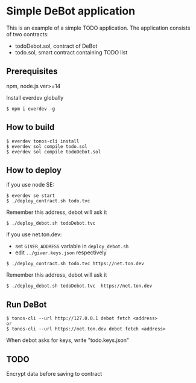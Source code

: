 # Simple DeBot application

This is an example of a simple TODO application. The application consists of two contracts:

-   todoDebot.sol, contract of DeBot
-   todo.sol, smart contract containing TODO list

## Prerequisites

 npm, node.js ver>=14

 Install everdev globally
 ```
 $ npm i everdev -g
 ```

## How to build

  ```
  $ everdev tonos-cli install
  $ everdev sol compile todo.sol
  $ everdev sol compile todoDebot.sol
  ```

## How to deploy

  if you use node SE: 
  ```
  $ everdev se start
  $ ./deploy_contract.sh todo.tvc
  ```
  Remember this address, debot will ask it
  ```
  $ ./deploy_debot.sh todoDebot.tvc
  ```

 if you use net.ton.dev:

  - set `GIVER_ADDRESS` variable in `deploy_debot.sh`
  - edit `../giver.keys.json` respectively

  ```
  $ ./deploy_contract.sh todo.tvc https://net.ton.dev
  ```
  Remember this address, debot will ask it
  ```  
  $ ./deploy_debot.sh todoDebot.tvc  https://net.ton.dev
  ```

## Run DeBot

  ```
  $ tonos-cli --url http://127.0.0.1 debot fetch <address>
  or
  $ tonos-cli --url https://net.ton.dev debot fetch <address>
  ```
  When debot asks for keys, write "todo.keys.json"

## TODO

  Encrypt data before saving to contract
